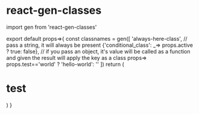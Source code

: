 # react-gen-classes



   import gen from 'react-gen-classes'


   export default props=>{
     const classnames = gen([
       'always-here-class', // pass a string, it will always be present
       {'conditional_class': _=> props.active ? true: false}, // if you pass an object, it's value will be called as a function and given the result will apply the key as a class
       props=> props.test=='world' ? 'hello-world': ''
   ])
     return (<h1 className={classnames}>test</h1>)
 }
